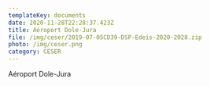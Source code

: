 ```yaml
---
templateKey: documents
date: 2020-11-28T22:28:37.423Z
title: Aéroport Dole-Jura
file: /img/ceser/2019-07-05CD39-DSP-Edeis-2020-2028.zip
photo: /img/ceser.png
category: CESER
---
```


Aéroport Dole-Jura